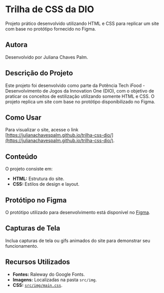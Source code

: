 # Trilha de CSS da DIO

Projeto prático desenvolvido utilizando HTML e CSS para replicar um site com base no protótipo fornecido no Figma.

## Autora

Desenvolvido por Juliana Chaves Palm.

## Descrição do Projeto

Este projeto foi desenvolvido como parte da Potência Tech iFood - Desenvolvimento de Jogos da
 Innovation One (DIO), com o objetivo de praticar os conceitos de estilização utilizando somente HTML e CSS. O projeto replica um site com base no protótipo disponibilizado no Figma.

## Como Usar

Para visualizar o site, acesse o link [https://julianachavespalm.github.io/trilha-css-dio/](https://julianachavespalm.github.io/trilha-css-dio/).

## Conteúdo

O projeto consiste em:

- **HTML:** Estrutura do site.
- **CSS:** Estilos de design e layout.

## Protótipo no Figma

O protótipo utilizado para desenvolvimento está disponível no [Figma](https://www.figma.com/file/3PiokoJj9IhGDnNiWAJbz7/DIO---Desafio-01?node-id=0%3A1).

## Capturas de Tela

Inclua capturas de tela ou gifs animados do site para demonstrar seu funcionamento.

## Recursos Utilizados

- **Fontes:** Raleway do Google Fonts.
- **Imagens:** Localizadas na pasta `src/img`.
- **CSS:** [`src/img/main.css`]().
